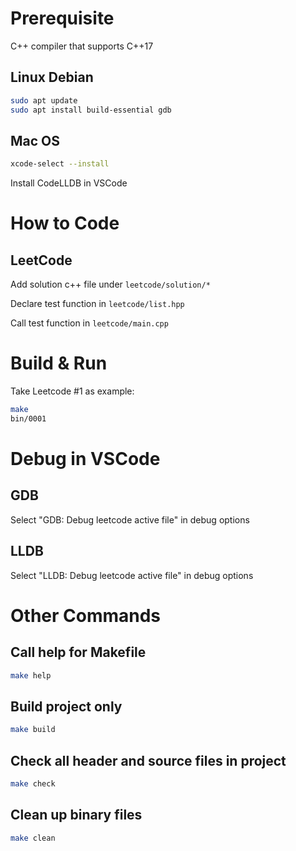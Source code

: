 # Prerequisite

C++ compiler that supports C++17

## Linux Debian
```bash
sudo apt update
sudo apt install build-essential gdb
```

## Mac OS
```bash
xcode-select --install
```
Install CodeLLDB in VSCode

# How to Code
## LeetCode

Add solution c++ file under ```leetcode/solution/*```

Declare test function in ```leetcode/list.hpp```

Call test function in ```leetcode/main.cpp```

# Build & Run

Take Leetcode #1 as example:
```bash
make
bin/0001
```

# Debug in VSCode
## GDB
Select "GDB: Debug leetcode active file" in debug options

## LLDB
Select "LLDB: Debug leetcode active file" in debug options

# Other Commands
## Call help for Makefile
```bash
make help
```
## Build project only
```bash
make build
```

## Check all header and source files in project
```bash
make check
```

## Clean up binary files
```bash
make clean
```
